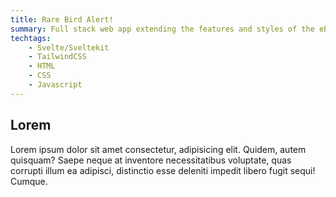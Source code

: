 ```yaml
---
title: Rare Bird Alert!
summary: Full stack web app extending the features and styles of the eBird Rare Bird Alert.
techtags:
    - Svelte/Sveltekit
    - TailwindCSS
    - HTML
    - CSS
    - Javascript
---
```


## Lorem

Lorem ipsum dolor sit amet consectetur, adipisicing elit. Quidem, autem quisquam? Saepe neque at inventore necessitatibus voluptate, quas corrupti illum ea adipisci, distinctio esse deleniti impedit libero fugit sequi! Cumque.